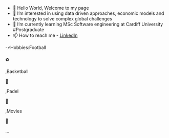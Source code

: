 - 👋 Hello World, Welcome to my page 
- 👀 I’m interested in using data driven approaches, economic models and technology to solve complex global challenges 
- 🌱 I’m currently learning MSc Software engineering at Cardiff University #Postgraduate 
- 📫 How to reach me - <a href="https://www.linkedin.com/in/mohamed-sheekh-a04670252/" rel="nofollow">LinkedIn</a>

-⚡Hobbies:Football<p>⚽</p>,Basketball<p>🏀</p>,Padel<p>🎾</p>,Movies<p>🎥</p>...
<!---
mohamedsheekh89/mohamedsheekh89 is a ✨ special ✨ repository because its `README.md` (this file) appears on your GitHub profile.
You can click the Preview link to take a look at your changes.
--->
